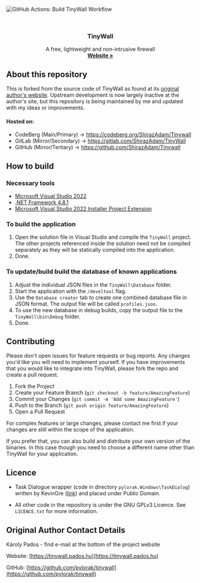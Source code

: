 ![GitHub Actions: Build TinyWall Workflow](https://github.com/ShirazAdam/TinyWall/actions/workflows/Build-TinyWall-NETFramework.yml/badge.svg)

<br />
<div align="center">
  <h3 align="center">TinyWall</h3>

  <p align="center">
    A free, lightweight and non-intrusive firewall
    <br />
    <a href="https://tinywall.pados.hu"><strong>Website »</strong></a>
  </p>
</div>


## About this repository

This is forked from the source code of TinyWall as found at its [original author's website](https://tinywall.pados.hu). Upstream development is now largely inactive at the author's site, but this repository is being maintained by me and updated with my ideas or improvements.

#### Hosted on:
 - CodeBerg (Main/Primary) -> https://codeberg.org/ShirazAdam/Tinywall
 - GitLab (Mirror/Secondary) -> https://gitlab.com/ShirazAdam/TinyWall
 - GitHub (Mirror/Tertiary) -> https://github.com/ShirazAdam/Tinywall


## How to build

### Necessary tools
- [Microsoft Visual Studio 2022](https://visualstudio.microsoft.com/vs/)
- [.NET Framework 4.8.1](https://dotnet.microsoft.com/en-us/download/dotnet-framework)
- [Microsoft Visual Studio 2022 Installer Project Extension](https://marketplace.visualstudio.com/items?itemName=VisualStudioClient.MicrosoftVisualStudio2022InstallerProjects)

### To build the application
1. Open the solution file in Visual Studio and compile the `TinyWall` project. The other projects referenced inside the solution need not be compiled separately as they will be statically compiled into the application.
1. Done.

### To update/build build the database of known applications
1. Adjust the individual JSON files in the `TinyWall\Database` folder.
1. Start the application with the `/develtool` flag.
1. Use the `Database creator` tab to create one combined database file in JSON format. The output file will be called `profiles.json`.
1. To use the new database in debug builds, copy the output file to the `TinyWall\bin\Debug` folder.
1. Done.

## Contributing

Please don't open issues for feature requests or bug reports. Any changes you'd like you will need to implement yourself. If you have improvements that you would like to integrate into TinyWall, please fork the repo and create a pull request.

1. Fork the Project
1. Create your Feature Branch (`git checkout -b feature/AmazingFeature`)
1. Commit your Changes (`git commit -m 'Add some AmazingFeature'`)
1. Push to the Branch (`git push origin feature/AmazingFeature`)
1. Open a Pull Request

For complex features or large changes, please contact me first if your changes are still within the scope of the application.

If you prefer that, you can also build and distribute your own version of the binaries. In this case though you need to choose a different name other than TinyWall for your application.


## Licence

- Task Dialogue wrapper (code in directory `pylorak.Windows\TaskDialog`) written by KevinGre ([link](https://www.codeproject.com/Articles/17026/TaskDialog-for-WinForms)) and placed under Public Domain.

- All other code in the repository is under the GNU GPLv3 Licence. See `LICENCE.txt` for more information.


## Original Author Contact Details

Károly Pados - find e-mail at the bottom of the project website

Website: [https://tinywall.pados.hu](https://tinywall.pados.hu)

GitHub: [https://github.com/pylorak/tinywall](https://github.com/pylorak/tinywall)
